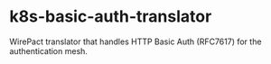# k8s-basic-auth-translator
WirePact translator that handles HTTP Basic Auth (RFC7617) for the authentication mesh.
